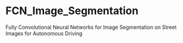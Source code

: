 # FCN_Image_Segmentation
Fully Convolutional Neural Networks for Image Segmentation on Street Images for Autonomous Driving
